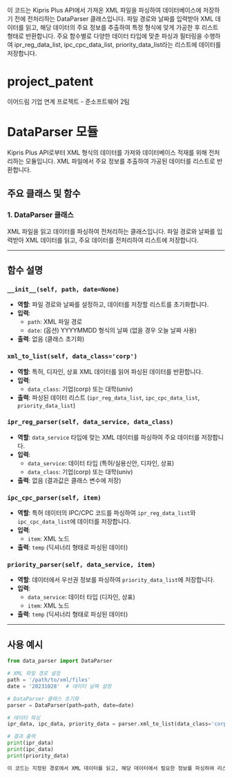 이 코드는 Kipris Plus API에서 가져온 XML 파일을 파싱하여 데이터베이스에 저장하기 전에 전처리하는 DataParser 클래스입니다. 파일 경로와 날짜를 입력받아 XML 데이터를 읽고, 해당 데이터의 주요 정보를 추출하여 특정 형식에 맞게 가공한 후 리스트 형태로 반환합니다. 주요 함수별로 다양한 데이터 타입에 맞춘 파싱과 필터링을 수행하여 ipr_reg_data_list, ipc_cpc_data_list, priority_data_list라는 리스트에 데이터를 저장합니다.


# project_patent
이어드림 기업 연계 프로젝트 - 준소프트웨어 2팀

# DataParser 모듈

Kipris Plus API로부터 XML 형식의 데이터를 가져와 데이터베이스 적재를 위해 전처리하는 모듈입니다. XML 파일에서 주요 정보를 추출하여 가공된 데이터를 리스트로 반환합니다.

## 주요 클래스 및 함수

### 1. DataParser 클래스

XML 파일을 읽고 데이터를 파싱하여 전처리하는 클래스입니다. 파일 경로와 날짜를 입력받아 XML 데이터를 읽고, 주요 데이터를 전처리하여 리스트에 저장합니다.

---

## 함수 설명

### `__init__(self, path, date=None)`

- **역할**: 파일 경로와 날짜를 설정하고, 데이터를 저장할 리스트를 초기화합니다.
- **입력**: 
  - `path`: XML 파일 경로
  - `date`: (옵션) YYYYMMDD 형식의 날짜 (없을 경우 오늘 날짜 사용)
- **출력**: 없음 (클래스 초기화)

### `xml_to_list(self, data_class='corp')`

- **역할**: 특허, 디자인, 상표 XML 데이터를 읽어 파싱된 데이터를 반환합니다.
- **입력**:
  - `data_class`: 기업(corp) 또는 대학(univ)
- **출력**: 파싱된 데이터 리스트 (`ipr_reg_data_list`, `ipc_cpc_data_list`, `priority_data_list`)

### `ipr_reg_parser(self, data_service, data_class)`

- **역할**: `data_service` 타입에 맞는 XML 데이터를 파싱하여 주요 데이터를 저장합니다.
- **입력**:
  - `data_service`: 데이터 타입 (특허/실용신안, 디자인, 상표)
  - `data_class`: 기업(corp) 또는 대학(univ)
- **출력**: 없음 (결과값은 클래스 변수에 저장)

### `ipc_cpc_parser(self, item)`

- **역할**: 특허 데이터의 IPC/CPC 코드를 파싱하여 `ipr_reg_data_list`와 `ipc_cpc_data_list`에 데이터를 저장합니다.
- **입력**:
  - `item`: XML 노드
- **출력**: `temp` (딕셔너리 형태로 파싱된 데이터)

### `priority_parser(self, data_service, item)`

- **역할**: 데이터에서 우선권 정보를 파싱하여 `priority_data_list`에 저장합니다.
- **입력**:
  - `data_service`: 데이터 타입 (디자인, 상표)
  - `item`: XML 노드
- **출력**: `temp` (딕셔너리 형태로 파싱된 데이터)

---

## 사용 예시

```python
from data_parser import DataParser

# XML 파일 경로 설정
path = '/path/to/xml/files'
date = '20231028'  # 데이터 날짜 설정

# DataParser 클래스 초기화
parser = DataParser(path=path, date=date)

# 데이터 파싱
ipr_data, ipc_data, priority_data = parser.xml_to_list(data_class='corp')

# 결과 출력
print(ipr_data)
print(ipc_data)
print(priority_data)

이 코드는 지정된 경로에서 XML 데이터를 읽고, 해당 데이터에서 필요한 정보를 파싱하여 리스트 형태로 반환합니다
